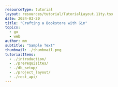 ```yaml
---
resourceType: tutorial
layout: resources/tutorial/TutorialLayout.11ty.tsx
date: 2024-03-20
title: "Crafting a Bookstore with Gin"
topics:
  - go
  - web
author: mm
subtitle: "Sample Text"
thumbnail: ./thumbnail.png
tutorialItems:
  - ./introduction/
  - ./prerequisites/
  - ./db_setup/
  - ./project_layout/
  - ./rest_api/
---
```

